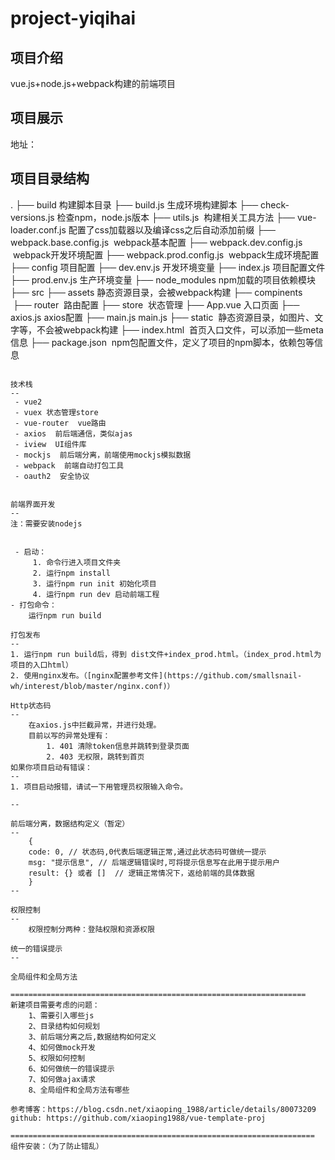# project-yiqihai

项目介绍
--
vue.js+node.js+webpack构建的前端项目

项目展示
--
地址：


项目目录结构
--
.
├── build  构建脚本目录
    ├── build.js  生成环境构建脚本
    ├── check-versions.js  检查npm，node.js版本 
    ├── utils.js  构建相关工具方法
    ├── vue-loader.conf.js  配置了css加载器以及编译css之后自动添加前缀
    ├── webpack.base.config.js  webpack基本配置
    ├── webpack.dev.config.js  webpack开发环境配置
    ├── webpack.prod.config.js  webpack生成环境配置
├── config  项目配置
    ├── dev.env.js  开发环境变量
    ├── index.js  项目配置文件
    ├── prod.env.js  生产环境变量
├── node_modules  npm加载的项目依赖模块
├── src
    ├── assets  静态资源目录，会被webpack构建
    ├── compinents 
    ├── router  路由配置
    ├── store  状态管理
    ├── App.vue  入口页面
    ├── axios.js  axios配置
    ├── main.js  main.js
├── static  静态资源目录，如图片、文字等，不会被webpack构建
├── index.html  首页入口文件，可以添加一些meta信息
├── package.json  npm包配置文件，定义了项目的npm脚本，依赖包等信息

```

技术栈
--
 - vue2
 - vuex 状态管理store
 - vue-router  vue路由
 - axios  前后端通信，类似ajas
 - iview  UI组件库
 - mockjs  前后端分离，前端使用mockjs模拟数据
 - webpack  前端自动打包工具
 - oauth2  安全协议


前端界面开发
--
注：需要安装nodejs
	

 - 启动：
	 1. 命令行进入项目文件夹
	 2. 运行npm install
	 3. 运行npm run init 初始化项目
	 4. 运行npm run dev 启动前端工程
- 打包命令：
	运行npm run build

打包发布
--
1. 运行npm run build后，得到 dist文件+index_prod.html。（index_prod.html为项目的入口html）
2. 使用nginx发布。（[nginx配置参考文件](https://github.com/smallsnail-wh/interest/blob/master/nginx.conf)）
	
Http状态码
--
	在axios.js中拦截异常，并进行处理。
	目前以写的异常处理有：
		1. 401 清除token信息并跳转到登录页面
		2. 403 无权限，跳转到首页
如果你项目启动有错误：
--
1. 项目启动报错，请试一下用管理员权限输入命令。

--

前后端分离，数据结构定义（暂定）
--
    {
    code: 0, // 状态码,0代表后端逻辑正常,通过此状态码可做统一提示
    msg: "提示信息", // 后端逻辑错误时,可将提示信息写在此用于提示用户
    result: {} 或者 []  // 逻辑正常情况下，返给前端的具体数据
    }
--

权限控制
--
    权限控制分两种：登陆权限和资源权限

统一的错误提示
--

全局组件和全局方法

==================================================================
新建项目需要考虑的问题：
    1、需要引入哪些js
    2、目录结构如何规划
    3、前后端分离之后,数据结构如何定义
    4、如何做mock开发
    5、权限如何控制
    6、如何做统一的错误提示
    7、如何做ajax请求
    8、全局组件和全局方法有哪些

参考博客：https://blog.csdn.net/xiaoping_1988/article/details/80073209
github: https://github.com/xiaoping1988/vue-template-proj

====================================================================
组件安装：（为了防止错乱）